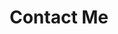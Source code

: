 ---
title : "Contact Me"
bg_image: "images/backgrounds/contact-us-bg.jpg"
form_action: "https://formspree.io/f/mvodbqey"
name: "Name"
email: "Email"
message: "Message"
submit: "Submit"


# custom style
custom_class: "" 
custom_attributes: "" 
custom_css: ""
---